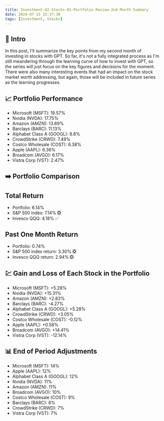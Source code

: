 ```yaml
---
title: Investment-02-Stocks-01-Portfolio Review-2nd Month Summary
date: 2024-07-15 15:37:38
tags: [Investment, Stocks]
---
```


## **🔎 Intro**

In this post, I'll summarize the key points from my second month of investing in stocks with GPT. So far, it's not a fully integrated process as I'm still meandering through the learning curve of how to invest with GPT, so the series will just focus on the key figures and decisions for the moment. There were also many interesting events that had an impact on the stock market worth addressing, but again, those will be included in future series as the learning progresses.

<!-- More -->

## **📈 Portfolio Performance**

- Microsoft (MSFT): 19.57%
- Nvidia (NVDA): 17.75%
- Amazon (AMZN): 13.89%
- Barclays (BARC): 11.13%
- Alphabet Class A (GOOGL): 8.8%
- CrowdStrike (CRWD): 7.49%
- Costco Wholesale (COST): 6.38%
- Apple (AAPL): 6.36%
- Broadcom (AVGO): 6.17%
- Vistra Corp (VST): 2.47%

## **➡️ Portfolio Comparison**

## Total Return
- Portfolio: 6.14%
- S&P 500 index: 7.14% ❎
- Invesco QQQ: 4.18% ✅

## Past One Month Return
- Portfolio: 0.74% 
- S&P 500 index return: 3.30% ❎
- Invesco QQQ return: 2.94% ❎

## **💹 Gain and Loss of Each Stock in the Portfolio**
- Microsoft (MSFT): +5.28%
- Nvidia (NVDA): +15.31%
- Amazon (AMZN): +2.83%
- Barclays (BARC): -4.27%
- Alphabet Class A (GOOGL): +5.28%
- CrowdStrike (CRWD): +3.05%
- Costco Wholesale (COST): -0.12%
- Apple (AAPL): +0.58%
- Broadcom (AVGO): +14.41%
- Vistra Corp (VST): -12.14%

## **📊 End of Period Adjustments**
- Microsoft (MSFT): 14%
- Apple (AAPL): 12%
- Alphabet Class A (GOOGL): 12%
- Nvidia (NVDA): 11%
- Amazon (AMZN): 11%
- Broadcom (AVGO): 10%
- Costco Wholesale (COST): 9%
- Barclays (BARC): 8%
- CrowdStrike (CRWD): 7%
- Vistra Corp (VST): 7%